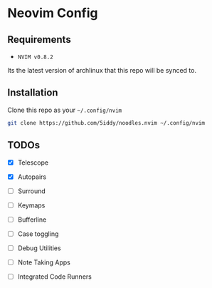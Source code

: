 # Neovim Config


## Requirements

- `NVIM v0.8.2`

Its the latest version of archlinux that this repo will be synced to.

## Installation

Clone this repo as your `~/.config/nvim`

```bash
git clone https://github.com/5iddy/noodles.nvim ~/.config/nvim
```
## TODOs

- [X] Telescope
- [X] Autopairs
- [ ] Surround
- [ ] Keymaps
- [ ] Bufferline
- [ ] Case toggling
- [ ] Debug Utilities
- [ ] Note Taking Apps
- [ ] Integrated Code Runners

